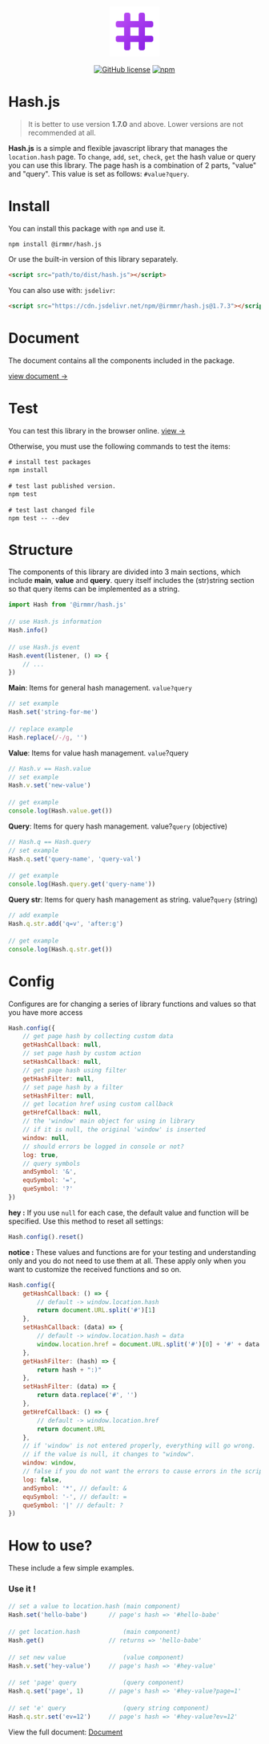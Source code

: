 <p align="center"><a href="https://irmmr.github.io/hash.js/" target="_blank"><img width="100" src="https://raw.githubusercontent.com/irmmr/hash.js/master/logo/hashjs-hashtag.png" alt="Hash Js"></a></p>

<p align="center">
  <a href="https://github.com/irmmr/hash.js/blob/master/LICENSE"><img alt="GitHub license" src="https://img.shields.io/github/license/irmmr/hash.js"></a>
  <a href="https://www.npmjs.com/package/@irmmr/hash.js"><img alt="npm" src="https://img.shields.io/npm/v/@irmmr/hash.js"></a>
</p>

# Hash.js
> It is better to use version **1.7.0** and above. Lower versions are not recommended at all.

**Hash.js** is a simple and flexible javascript library that manages the `location.hash` page. To `change`, `add`, `set`, `check`, `get` the hash value or query you can use this library. The page hash is a combination of 2 parts, "value" and "query". This value is set as follows: `#value?query`.
# Install
You can install this package with ‍‍`npm` and use it.

```
npm install @irmmr/hash.js
```

Or use the built-in version of this library separately.
```html
<script src="path/to/dist/hash.js"></script>
```
You can also use with: `jsdelivr`:
```html
<script src="https://cdn.jsdelivr.net/npm/@irmmr/hash.js@1.7.3"></script>
```

# Document
The document contains all the components included in the package.

[view document ->](DOCUMENT.md)

# Test
You can test this library in the browser online. [view ->](https://irmmr.github.io/hash.js/test/)

Otherwise, you must use the following commands to test the items:
```shell
# install test packages
npm install

# test last published version.
npm test

# test last changed file
npm test -- --dev
```

# Structure
The components of this library are divided into 3 main sections, which include **main**, **value** and **query**. query itself includes the (str)string section so that query items can be implemented as a string.


```javascript
import Hash from '@irmmr/hash.js'

// use Hash.js information
Hash.info()

// use Hash.js event
Hash.event(listener, () => {
    // ...
})
```
**Main**: Items for general hash management. `value?query`
```javascript
// set example
Hash.set('string-for-me')

// replace example
Hash.replace(/-/g, '')
```
**Value**: Items for value hash management. `value`?query
```javascript
// Hash.v == Hash.value
// set example
Hash.v.set('new-value')

// get example
console.log(Hash.value.get())
```
**Query**: Items for query hash management. value?`query` (objective)
```javascript
// Hash.q == Hash.query
// set example
Hash.q.set('query-name', 'query-val')

// get example
console.log(Hash.query.get('query-name'))
```
**Query str**: Items for query hash management as string. value?`query` (string)
```javascript
// add example
Hash.q.str.add('q=v', 'after:g')

// get example
console.log(Hash.q.str.get())
```

# Config
Configures are for changing a series of library functions and values so that you have more access
```javascript
Hash.config({
    // get page hash by collecting custom data
    getHashCallback: null,
    // set page hash by custom action
    setHashCallback: null,
    // get page hash using filter
    getHashFilter: null,
    // set page hash by a filter
    setHashFilter: null,
    // get location href using custom callback
    getHrefCallback: null,
    // the 'window' main object for using in library
    // if it is null, the original 'window' is inserted
    window: null,
    // should errors be logged in console or not?
    log: true,
    // query symbols
    andSymbol: '&',
    equSymbol: '=',
    queSymbol: '?'
})
```
**hey :** If you use `null` for each case, the default value and function will be specified. Use this method to reset all settings:
```javascript
Hash.config().reset()
```
**notice :** These values and functions are for your testing and understanding only and you do not need to use them at all. These apply only when you want to customize the received functions and so on.
```javascript
Hash.config({
    getHashCallback: () => {
        // default -> window.location.hash
        return document.URL.split('#')[1]
    },
    setHashCallback: (data) => {
        // default -> window.location.hash = data
        window.location.href = document.URL.split('#')[0] + '#' + data
    },
    getHashFilter: (hash) => {
        return hash + ":)"
    },
    setHashFilter: (data) => {
        return data.replace('#', '')
    },
    getHrefCallback: () => {
        // default -> window.location.href
        return document.URL
    },
    // if 'window' is not entered properly, everything will go wrong.
    // if the value is null, it changes to "window".
    window: window,
    // false if you do not want the errors to cause errors in the script in any way.
    log: false,
    andSymbol: '*', // default: &
    equSymbol: '-', // default: =
    queSymbol: '|' // default: ?
})
```

# How to use?
These include a few simple examples.

### Use it !
```javascript
// set a value to location.hash (main component)
Hash.set('hello-babe')      // page's hash => '#hello-babe'

// get location.hash            (main component)
Hash.get()                  // returns => 'hello-babe'

// set new value                (value component)
Hash.v.set('hey-value')     // page's hash => '#hey-value'

// set 'page' query             (query component)
Hash.q.set('page', 1)       // page's hash => '#hey-value?page=1'

// set 'e' query                (query string component)
Hash.q.str.set('ev=12')     // page's hash => '#hey-value?ev=12'
```
View the full document: [Document](/doc/DOCUMENT.md)